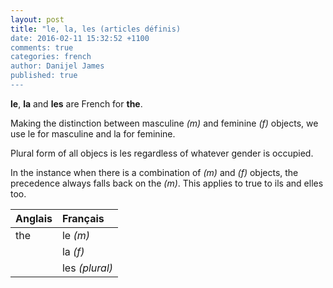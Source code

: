 ```yaml
---
layout: post
title: "le, la, les (articles définis)
date: 2016-02-11 15:32:52 +1100
comments: true
categories: french
author: Danijel James
published: true
---
```

**le**, **la** and **les** are French for **the**.

Making the distinction between masculine _(m)_ and feminine _(f)_ objects, we use le for masculine and la for feminine.

Plural form of all objecs is les regardless of whatever gender is occupied.

In the instance when there is a combination of _(m)_ and _(f)_ objects, the precedence always falls back on the _(m)_. This applies to true to ils and elles too.

| Anglais | Français |
|:---|:---|
| the| le _(m)_ |
| | la _(f)_ |
| | les _(plural)_ |